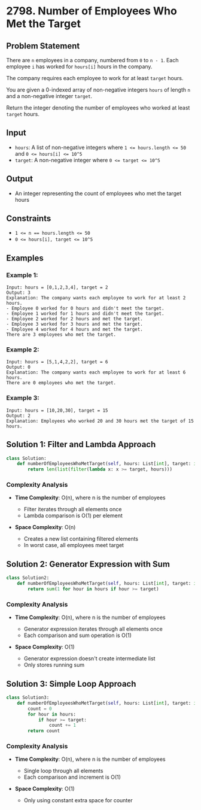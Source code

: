 # 2798. Number of Employees Who Met the Target

## Problem Statement

There are `n` employees in a company, numbered from `0` to `n - 1`. Each employee `i` has worked for `hours[i]` hours in the company.

The company requires each employee to work for at least `target` hours.

You are given a 0-indexed array of non-negative integers `hours` of length `n` and a non-negative integer `target`.

Return the integer denoting the number of employees who worked at least `target` hours.

## Input
* `hours`: A list of non-negative integers where `1 <= hours.length <= 50` and `0 <= hours[i] <= 10^5`
* `target`: A non-negative integer where `0 <= target <= 10^5`

## Output
* An integer representing the count of employees who met the target hours

## Constraints
* `1 <= n == hours.length <= 50`
* `0 <= hours[i], target <= 10^5`

## Examples

### Example 1:
```
Input: hours = [0,1,2,3,4], target = 2
Output: 3
Explanation: The company wants each employee to work for at least 2 hours.
- Employee 0 worked for 0 hours and didn't meet the target.
- Employee 1 worked for 1 hours and didn't meet the target.
- Employee 2 worked for 2 hours and met the target.
- Employee 3 worked for 3 hours and met the target.
- Employee 4 worked for 4 hours and met the target.
There are 3 employees who met the target.
```

### Example 2:
```
Input: hours = [5,1,4,2,2], target = 6
Output: 0
Explanation: The company wants each employee to work for at least 6 hours.
There are 0 employees who met the target.
```

### Example 3:
```
Input: hours = [10,20,30], target = 15
Output: 2
Explanation: Employees who worked 20 and 30 hours met the target of 15 hours.
```

## Solution 1: Filter and Lambda Approach

```python
class Solution:
    def numberOfEmployeesWhoMetTarget(self, hours: List[int], target: int) -> int:
        return len(list(filter(lambda x: x >= target, hours)))
```

### Complexity Analysis

- **Time Complexity**: O(n), where n is the number of employees
  - Filter iterates through all elements once
  - Lambda comparison is O(1) per element

- **Space Complexity**: O(n)
  - Creates a new list containing filtered elements
  - In worst case, all employees meet target

## Solution 2: Generator Expression with Sum

```python
class Solution2:
    def numberOfEmployeesWhoMetTarget(self, hours: List[int], target: int) -> int:
        return sum(1 for hour in hours if hour >= target)
```

### Complexity Analysis

- **Time Complexity**: O(n), where n is the number of employees
  - Generator expression iterates through all elements once
  - Each comparison and sum operation is O(1)

- **Space Complexity**: O(1)
  - Generator expression doesn't create intermediate list
  - Only stores running sum

## Solution 3: Simple Loop Approach

```python
class Solution3:
    def numberOfEmployeesWhoMetTarget(self, hours: List[int], target: int) -> int:
        count = 0
        for hour in hours:
            if hour >= target:
                count += 1
        return count
```

### Complexity Analysis

- **Time Complexity**: O(n), where n is the number of employees
  - Single loop through all elements
  - Each comparison and increment is O(1)

- **Space Complexity**: O(1)
  - Only using constant extra space for counter